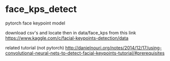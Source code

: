 # face_kps_detect
pytorch face keypoint model

download csv's and locate then in data/face_kps from this link https://www.kaggle.com/c/facial-keypoints-detection/data

related tutorial (not pytorch)
http://danielnouri.org/notes/2014/12/17/using-convolutional-neural-nets-to-detect-facial-keypoints-tutorial/#prerequisites
